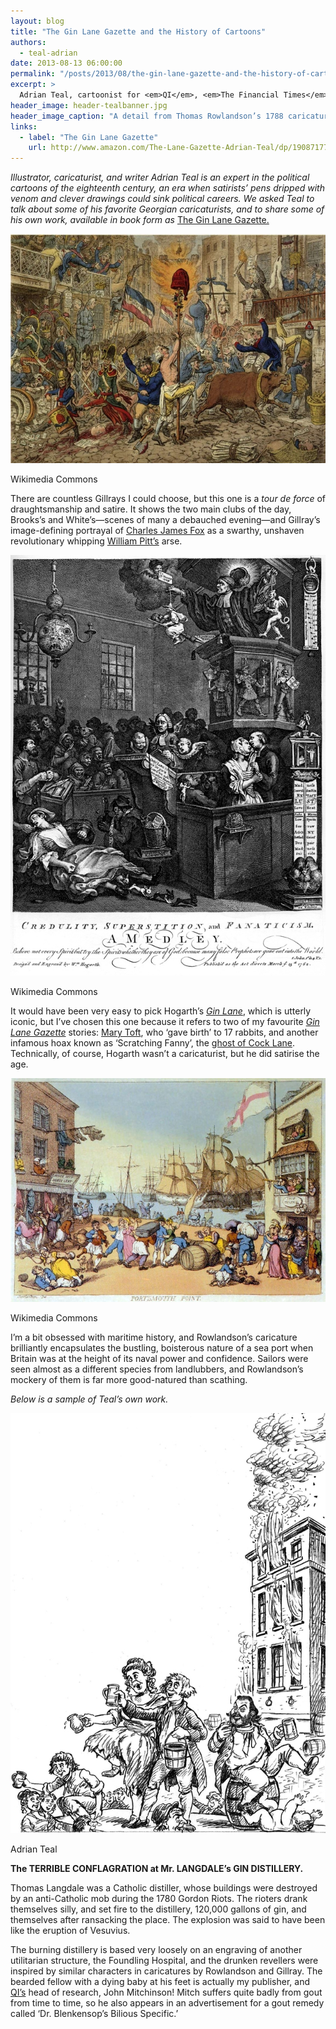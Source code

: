 ```yaml
---
layout: blog
title: "The Gin Lane Gazette and the History of Cartoons"
authors:
  - teal-adrian
date: 2013-08-13 06:00:00
permalink: "/posts/2013/08/the-gin-lane-gazette-and-the-history-of-cartoons"
excerpt: >
  Adrian Teal, cartoonist for <em>QI</em>, <em>The Financial Times</em>, and <em>The Huffington Post</em>, shares some of his favorite caricatures from the 18th century, a Golden Age of political cartooning.
header_image: header-tealbanner.jpg
header_image_caption: "A detail from Thomas Rowlandson’s 1788 caricature “Frenchmen in November.”"
links:
  - label: "The Gin Lane Gazette"
    url: http://www.amazon.com/The-Lane-Gazette-Adrian-Teal/dp/1908717750
---
```

<p class="alternate-voice">
  <em>Illustrator, caricaturist, and writer Adrian Teal is an expert in the political cartoons of the eighteenth century, an era when satirists’ pens dripped with venom and clever drawings could sink political careers. We asked Teal to talk about some of his favorite Georgian caricaturists, and to share some of his own work, available in book form as</em> <a href="http://www.amazon.com/The-Lane-Gazette-Adrian-Teal/dp/1908717750">The Gin Lane Gazette.</a> 
</p>

<div class="inline-image">
  <a rel="lightbox" href="/images/blog/2013/08/Teal1-large.jpg">
    <img src="/images/blog/2013/08/Teal1-medium.jpg" width="640" alt="Gillray cartoon" />
  </a>
  <p class="caption">
    <span class="credit">
      Wikimedia Commons
    </span>
  </p>
</div>

There are countless Gillrays I could choose, but this one is a *tour de force* of draughtsmanship and satire. It shows the two main clubs of the day, Brooks’s and White’s—scenes of many a debauched evening—and Gillray’s image-defining portrayal of [Charles James Fox](http://en.wikipedia.org/wiki/Charles_James_Fox) as a swarthy, unshaven revolutionary whipping [William Pitt’s](http://en.wikipedia.org/wiki/William_Pitt_the_Younger) arse.

<div class="inline-image">
  <a rel="lightbox" href="/images/blog/2013/08/teal2-large.jpg">
    <img src="/images/blog/2013/08/teal2-medium.jpg" width="640" alt="Hogarth cartoon" />
  </a>
  <p class="caption">
    <span class="credit">
      Wikimedia Commons
    </span>
  </p>
</div>

It would have been very easy to pick Hogarth’s [*Gin Lane*](http://en.wikipedia.org/wiki/Beer_Street_and_Gin_Lane), which is utterly iconic, but I’ve chosen this one because it refers to two of my favourite [*Gin Lane Gazette*](http://www.amazon.com/The-Lane-Gazette-Adrian-Teal/dp/1908717750) stories: [Mary Toft](http://en.wikipedia.org/wiki/Mary_Toft), who ‘gave birth’ to 17 rabbits, and another infamous hoax known as ‘Scratching Fanny’, the [ghost of Cock Lane](http://en.wikipedia.org/wiki/Cock_Lane_ghost). Technically, of course, Hogarth wasn’t a caricaturist, but he did satirise the age.

<div class="inline-image">
  <a rel="lightbox" href="/images/blog/2013/08/teal3-large.jpg">
    <img src="/images/blog/2013/08/teal3-medium.jpg" width="640" alt="Rowlandson cartoon" />
  </a>
  <p class="caption">
    <span class="credit">
      Wikimedia Commons
    </span>
  </p>
</div>

I’m a bit obsessed with maritime history, and Rowlandson’s caricature brilliantly encapsulates the bustling, boisterous nature of a sea port when Britain was at the height of its naval power and confidence. Sailors were seen almost as a different species from landlubbers, and Rowlandson’s mockery of them is far more good-natured than scathing.

<p class="alternate-voice">
<em>Below is a sample of Teal’s own work. </em></a> 
</p>

<div class="inline-image">
  <a rel="/images/blog/2013/08/teal4-large.jpg">
    <img src="/images/blog/2013/08/teal4-medium.jpg" width="640" alt="Teal cartoon" />
  </a>
  <p class="caption">
    <span class="credit">
      Adrian Teal
    </span>
  </p>
</div>

**The TERRIBLE CONFLAGRATION at Mr. LANGDALE’s GIN DISTILLERY.**

Thomas Langdale was a Catholic distiller, whose buildings were destroyed by an anti-Catholic mob during the 1780 Gordon Riots. The rioters drank themselves silly, and set fire to the distillery, 120,000 gallons of gin, and themselves after ransacking the place. The explosion was said to have been like the eruption of Vesuvius.

The burning distillery is based very loosely on an engraving of another utilitarian structure, the Foundling Hospital, and the drunken revellers were inspired by similar characters in caricatures by Rowlandson and Gillray. The bearded fellow with a dying baby at his feet is actually my publisher, and [QI’s](http://www.bbc.co.uk/programmes/b006ml0g) head of research, John Mitchinson! Mitch suffers quite badly from gout from time to time, so he also appears in an advertisement for a gout remedy called ‘Dr. Blenkensop’s Bilious Specific.’ 